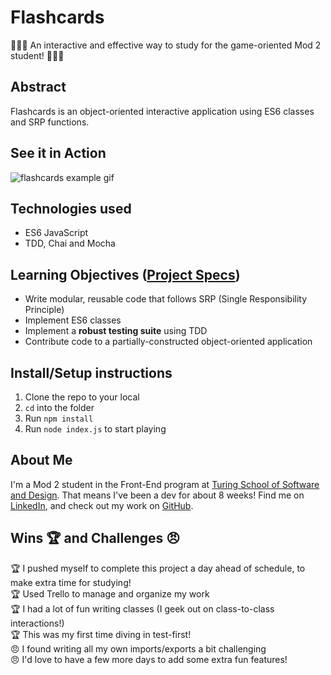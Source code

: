 # Flashcards
🙇🏾‍♂️ An interactive and effective way to study for the game-oriented Mod 2 student! 🙇🏻‍♀️
## Abstract
Flashcards is an object-oriented interactive application using ES6 classes and SRP functions.

## See it in Action
![flashcards example gif](https://media.giphy.com/media/i1MTJRn4lIc4PYDGc5/giphy.gif)

## Technologies used
* ES6 JavaScript
* TDD, Chai and Mocha

## Learning Objectives ([Project Specs](https://frontend.turing.edu/projects/flash-cards.html))
* Write modular, reusable code that follows SRP (Single Responsibility Principle)
* Implement ES6 classes
* Implement a **robust testing suite** using TDD
* Contribute code to a partially-constructed object-oriented application

## Install/Setup instructions
1. Clone the repo to your local
2. `cd` into the folder
3. Run `npm install`
4. Run `node index.js` to start playing

## About Me
I'm a Mod 2 student in the Front-End program at [Turing School of Software and Design](https://frontend.turing.edu/). That means I've been a dev for about 8 weeks! Find me on [LinkedIn](www.linkedin.com/in/alycia-canavan), and check out my work on [GitHub](https://github.com/alyciacan).

## Wins 🏆 and Challenges 😠 
🏆 I pushed myself to complete this project a day ahead of schedule, to make extra time for studying!   
🏆 Used Trello to manage and organize my work      
🏆 I had a lot of fun writing classes (I geek out on class-to-class interactions!)      
🏆 This was my first time diving in test-first!     
😠 I found writing all my own imports/exports a bit challenging        
😠 I'd love to have a few more days to add some extra fun features!        
